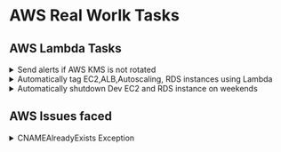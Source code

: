 # AWS Real Worlk Tasks
## AWS Lambda Tasks
<details><summary>Send alerts if AWS KMS is not rotated</summary>

  ```css
  Fetch all AWS KMS keys and if KMS is not rotated in 90 days and emails using SES, this should
  be impletented by scheduling lambda function
  ```
</details>
<details><summary>Automatically tag EC2,ALB,Autoscaling, RDS instances using Lambda</summary>

  ```css
  Keep common tags in s3 bucket, trigger lambda function when EC2,ALB,Auto Scaling,RDS 
  resources are created and tag them automatically
  ```
</details>
<details><summary>Automatically shutdown Dev EC2 and RDS instance on weekends</summary>

  ```css
  Group EC2 and RDS by taging appropriately and stop them weekends and start them on weekdays
  ```
</details>

## AWS Issues faced
<details><summary>CNAMEAlreadyExists Exception</summary>
  [here](https://aws.amazon.com/premiumsupport/knowledge-center/resolve-cnamealreadyexists-error/)

  ```css
 
  [here](https://aws.amazon.com/premiumsupport/knowledge-center/resolve-cnamealreadyexists-error/)
  ```
</details>

